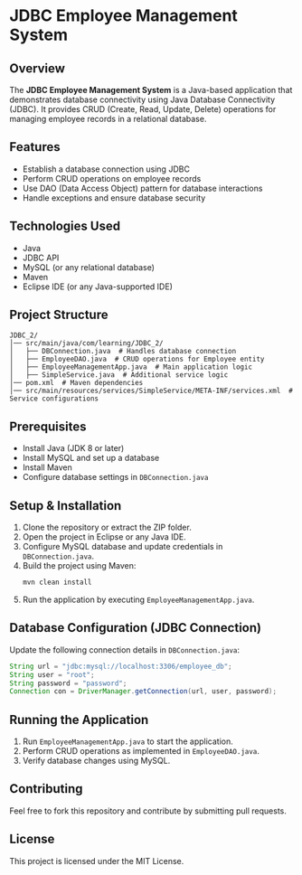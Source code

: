 # JDBC Employee Management System

## Overview
The **JDBC Employee Management System** is a Java-based application that demonstrates database connectivity using Java Database Connectivity (JDBC). It provides CRUD (Create, Read, Update, Delete) operations for managing employee records in a relational database.

## Features
- Establish a database connection using JDBC
- Perform CRUD operations on employee records
- Use DAO (Data Access Object) pattern for database interactions
- Handle exceptions and ensure database security

## Technologies Used
- Java
- JDBC API
- MySQL (or any relational database)
- Maven
- Eclipse IDE (or any Java-supported IDE)

## Project Structure
```
JDBC_2/
│── src/main/java/com/learning/JDBC_2/
│   ├── DBConnection.java  # Handles database connection
│   ├── EmployeeDAO.java  # CRUD operations for Employee entity
│   ├── EmployeeManagementApp.java  # Main application logic
│   ├── SimpleService.java  # Additional service logic
│── pom.xml  # Maven dependencies
│── src/main/resources/services/SimpleService/META-INF/services.xml  # Service configurations
```

## Prerequisites
- Install Java (JDK 8 or later)
- Install MySQL and set up a database
- Install Maven
- Configure database settings in `DBConnection.java`

## Setup & Installation
1. Clone the repository or extract the ZIP folder.
2. Open the project in Eclipse or any Java IDE.
3. Configure MySQL database and update credentials in `DBConnection.java`.
4. Build the project using Maven:
   ```sh
   mvn clean install
   ```
5. Run the application by executing `EmployeeManagementApp.java`.

## Database Configuration (JDBC Connection)
Update the following connection details in `DBConnection.java`:
```java
String url = "jdbc:mysql://localhost:3306/employee_db";
String user = "root";
String password = "password";
Connection con = DriverManager.getConnection(url, user, password);
```

## Running the Application
1. Run `EmployeeManagementApp.java` to start the application.
2. Perform CRUD operations as implemented in `EmployeeDAO.java`.
3. Verify database changes using MySQL.

## Contributing
Feel free to fork this repository and contribute by submitting pull requests.

## License
This project is licensed under the MIT License.

